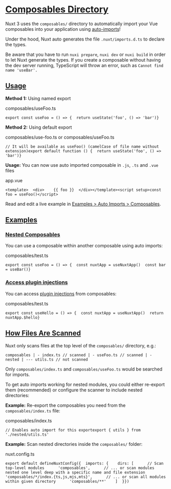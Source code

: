 
[Composables Directory](/guide/directory-structure/composables#composables-directory)
=====================================================================================

Nuxt 3 uses the `composables/` directory to automatically import your Vue composables into your application using [auto-imports](/guide/concepts/auto-imports)!

Under the hood, Nuxt auto generates the file `.nuxt/imports.d.ts` to declare the types.

Be aware that you have to run `nuxi prepare`, `nuxi dev` or `nuxi build` in order to let Nuxt generate the types. If you create a composable without having the dev server running, TypeScript will throw an error, such as `Cannot find name 'useBar'.`

[Usage](/guide/directory-structure/composables#usage)
-----------------------------------------------------

**Method 1:** Using named export

composables/useFoo.ts

    export const useFoo = () => {  return useState('foo', () => 'bar')}

**Method 2:** Using default export

composables/use-foo.ts or composables/useFoo.ts

    // It will be available as useFoo() (camelCase of file name without extension)export default function () {  return useState('foo', () => 'bar')}

**Usage:** You can now use auto imported composable in `.js`, `.ts` and `.vue` files

app.vue

    <template>  <div>    {{ foo }}  </div></template><script setup>const foo = useFoo()</script>

Read and edit a live example in [Examples > Auto Imports > Composables](/examples/auto-imports/composables).

[Examples](/guide/directory-structure/composables#examples)
-----------------------------------------------------------

### [Nested Composables](/guide/directory-structure/composables#nested-composables)

You can use a composable within another composable using auto imports:

composables/test.ts

    export const useFoo = () => {  const nuxtApp = useNuxtApp()  const bar = useBar()}

### [Access plugin injections](/guide/directory-structure/composables#access-plugin-injections)

You can access [plugin injections](/guide/directory-structure/plugins#automatically-providing-helpers) from composables:

composables/test.ts

    export const useHello = () => {  const nuxtApp = useNuxtApp()  return nuxtApp.$hello}

[How Files Are Scanned](/guide/directory-structure/composables#how-files-are-scanned)
-------------------------------------------------------------------------------------

Nuxt only scans files at the top level of the `composables/` directory, e.g.:

    composables | - index.ts // scanned | - useFoo.ts // scanned | - nested | --- utils.ts // not scanned

Only `composables/index.ts` and `composables/useFoo.ts` would be searched for imports.

To get auto imports working for nested modules, you could either re-export them (recommended) or configure the scanner to include nested directories:

**Example:** Re-export the composables you need from the `composables/index.ts` file:

composables/index.ts

    // Enables auto import for this exportexport { utils } from './nested/utils.ts'

**Example:** Scan nested directories inside the `composables/` folder:

nuxt.config.ts

    export default defineNuxtConfig({  imports: {    dirs: [      // Scan top-level modules      'composables',      // ... or scan modules nested one level deep with a specific name and file extension      'composables/*/index.{ts,js,mjs,mts}',      // ... or scan all modules within given directory      'composables/**'    ]  }})
